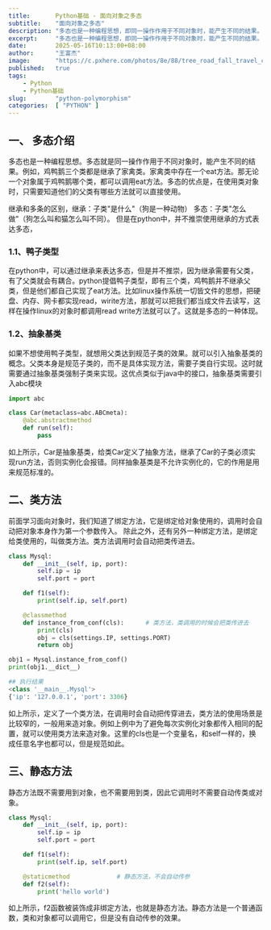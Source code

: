 ```yaml
---
title:       Python基础 - 面向对象之多态
subtitle:    "面向对象之多态"
description: "多态也是一种编程思想，即同一操作作用于不同对象时，能产生不同的结果。python可以通过继承、鸭子类型，抽象基类实现多态，本身比较提倡鸭子类型，类似于linux中一切皆文件的理念。本文还讲介绍类方法和静态方法，类方法是绑定给类的方法，会自动传入类。静态方法属于普通函数，类和对象皆可调用，默认不传入参数。"
excerpt:     "多态也是一种编程思想，即同一操作作用于不同对象时，能产生不同的结果。python可以通过继承、鸭子类型，抽象基类实现多态，本身比较提倡鸭子类型，类似于linux中一切皆文件的理念。本文还讲介绍类方法和静态方法，类方法是绑定给类的方法，会自动传入类。静态方法属于普通函数，类和对象皆可调用，默认不传入参数。"
date:        2025-05-16T10:13:00+08:00
author:      "王富杰"
image:       "https://c.pxhere.com/photos/8e/88/tree_road_fall_travel_car-24101.jpg!d"
published:   true
tags:
    - Python
    - Python基础
slug:        "python-polymorphism"
categories:  [ "PYTHON" ]
---
```


## 一、 多态介绍
多态也是一种编程思想。多态就是同一操作作用于不同对象时，能产生不同的结果。例如，鸡鸭鹅三个类都是继承了家禽类。家禽类中存在一个eat方法。那无论一个对象属于鸡鸭鹅哪个类，都可以调用eat方法。多态的优点是，在使用类对象时，只需要知道他们的父类有哪些方法就可以直接使用。

继承和多条的区别，继承：子类"是什么"（狗是一种动物） 多态：子类"怎么做"（狗怎么叫和猫怎么叫不同）。 但是在python中，并不推崇使用继承的方式表达多态，

### 1.1、鸭子类型
在python中，可以通过继承来表达多态，但是并不推崇，因为继承需要有父类，有了父类就会有耦合。python提倡鸭子类型，即有三个类，鸡鸭鹅并不继承父类，但是他们都自己实现了eat方法。比如linux操作系统一切皆文件的思想，把硬盘、内存、网卡都实现read，wirite方法，那就可以把我们都当成文件去读写，这样在操作linux的对象时都调用read write方法就可以了。这就是多态的一种体现。

### 1.2、抽象基类
如果不想使用鸭子类型，就想用父类达到规范子类的效果。就可以引入抽象基类的概念。父类本身是规范子类的，而不是具体实现方法，需要子类自行实现。这时就需要通过抽象基类强制子类来实现。这优点类似于java中的接口，抽象基类需要引入abc模块
```python
import abc

class Car(metaclass=abc.ABCmeta):
    @abc.abstractmethod
    def run(self):
        pass
```
如上所示，Car是抽象基类，给类Car定义了抽象方法，继承了Car的子类必须实现run方法，否则实例化会报错。同样抽象基类是不允许实例化的，它的作用是用来规范标准的。

## 二、类方法
前面学习面向对象时，我们知道了绑定方法，它是绑定给对象使用的，调用时会自动把对象本身作为第一个参数传入。 除此之外，还有另外一种绑定方法，是绑定给类使用的，叫做类方法。类方法调用时会自动把类传进去。
```python
class Mysql:
    def __init__(self, ip, port):
        self.ip = ip
        self.port = port

    def f1(self):
        print(self.ip, self.port)

    @classmethod
    def instance_from_conf(cls):      # 类方法，类调用的时候会把类传进去
        print(cls)
        obj = cls(settings.IP, settings.PORT)
        return obj

obj1 = Mysql.instance_from_conf()
print(obj1.__dict__)

## 执行结果
<class '__main__.Mysql'>
{'ip': '127.0.0.1', 'port': 3306}
```
如上所示，定义了一个类方法，在调用时会自动把传穿进去，类方法的使用场景是比较窄的，一般用来造对象。例如上例中为了避免每次实例化对象都传入相同的配置，就可以使用类方法来造对象。这里的cls也是一个变量名，和self一样的，换成任意名字也都可以，但是规范如此。


## 三、静态方法
静态方法既不需要用到对象，也不需要用到类，因此它调用时不需要自动传类或对象。
```python
class Mysql:
    def __init__(self, ip, port):
        self.ip = ip
        self.port = port

    def f1(self):
        print(self.ip, self.port)

    @staticmethod             # 静态方法，不会自动传参
    def f2(self):
        print('hello world')
```
如上所示，f2函数被装饰成非绑定方法，也就是静态方法。静态方法是一个普通函数，类和对象都可以调用它，但是没有自动传参的效果。

